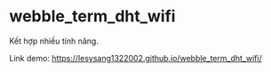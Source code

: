 # webble_term_dht_wifi
Kết hợp nhiều tính năng.

Link demo: https://lesysang1322002.github.io/webble_term_dht_wifi/
